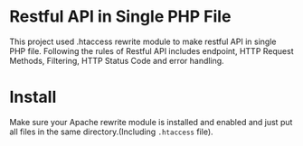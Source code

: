 # Restful API in Single PHP File

This project used .htaccess rewrite module to make restful API in single PHP file.
Following the rules of Restful API includes endpoint, HTTP Request Methods, Filtering, HTTP Status Code and error handling.

# Install

Make sure your Apache rewrite module is installed and enabled and just put all files in the same directory.(Including `.htaccess` file).